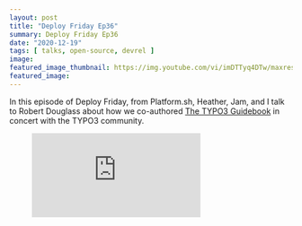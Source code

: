 ```yaml
---
layout: post
title: "Deploy Friday Ep36"
summary: Deploy Friday Ep36
date: "2020-12-19"
tags: [ talks, open-source, devrel ]
image: 
featured_image_thumbnail: https://img.youtube.com/vi/imDTTyq4DTw/maxresdefault.jpg
featured_image: 
---
```


In this episode of Deploy Friday, from Platform.sh, Heather, Jam, and I talk to Robert Douglass about how we co-authored [The TYPO3 Guidebook](https://www.amazon.com/TYPO3-Guidebook-Understand-Use-CMS/dp/1484265246) in concert with the TYPO3 community.

<!-- blank line -->
<figure class="video_container">
  <iframe src="https://www.youtube.com/embed/imDTTyq4DTw" frameborder="0" allowfullscreen="true"> </iframe>
</figure>
<!-- blank line -->
